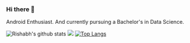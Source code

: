 ### Hi there 👋

Android Enthusiast. And currently pursuing a Bachelor's in Data Science.

![Rishabh's github stats](https://github-readme-stats.vercel.app/api?username=rishabh-prakash&theme=radical&show_icons=true)
<img src="https://img.shields.io/badge/archlinux-%2357A143.svg?&style=for-the-badge&logo=linux&logoColor=white"/>
[![Top Langs](https://github-readme-stats.vercel.app/api/top-langs/?username=rishabh-prakash&theme=radical&show_icons=true)](https://github.com/rishabh-prakashreadme-stats)
